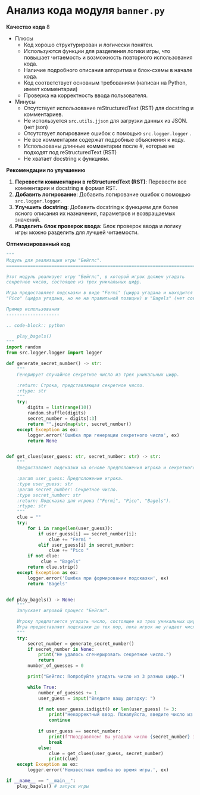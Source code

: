 # Анализ кода модуля `banner.py`

**Качество кода**
8
-  Плюсы
    - Код хорошо структурирован и логически понятен.
    - Используются функции для разделения логики игры, что повышает читаемость и возможность повторного использования кода.
    - Наличие подробного описания алгоритма и блок-схемы в начале кода.
    - Код соответствует основным требованиям (написан на Python, имеет комментарии)
    - Проверка на корректность ввода пользователя.
-  Минусы
    - Отсутствует использование reStructuredText (RST) для docstring и комментариев.
    - Не используется `src.utils.jjson` для загрузки данных из JSON. (нет json)
    - Отсутствует логирование ошибок с помощью `src.logger.logger` .
    - Не все комментарии содержат подробные объяснения к коду.
    - Использованы длинные комментарии после #, которые не подходят под reStructuredText (RST)
    - Не хватает docstring к функциям.

**Рекомендации по улучшению**

1. **Перевести комментарии в reStructuredText (RST)**: Перевести все комментарии и docstring в формат RST.
2. **Добавить логирование**: Добавить логирование ошибок с помощью `src.logger.logger`.
3. **Улучшить docstring**: Добавить docstring к функциям для более ясного описания их назначения, параметров и возвращаемых значений.
4. **Разделить блок проверок ввода:** Блок проверок ввода и логику игры можно разделить для лучшей читаемости.

**Оптимизированный код**

```python
"""
Модуль для реализации игры "Бейглс".
=========================================================================================

Этот модуль реализует игру "Бейглс", в которой игрок должен угадать
секретное число, состоящее из трех уникальных цифр.

Игра предоставляет подсказки в виде "Fermi" (цифра угадана и находится на правильной позиции),
"Pico" (цифра угадана, но не на правильной позиции) и "Bagels" (нет совпадений).

Пример использования
--------------------

.. code-block:: python

    play_bagels()
"""
import random
from src.logger.logger import logger

def generate_secret_number() -> str:
    """
    Генерирует случайное секретное число из трех уникальных цифр.

    :return: Строка, представляющая секретное число.
    :rtype: str
    """
    try:
        digits = list(range(10))
        random.shuffle(digits)
        secret_number = digits[:3]
        return "".join(map(str, secret_number))
    except Exception as ex:
        logger.error('Ошибка при генерации секретного числа', ex)
        return None


def get_clues(user_guess: str, secret_number: str) -> str:
    """
    Предоставляет подсказки на основе предположения игрока и секретного числа.

    :param user_guess: Предположение игрока.
    :type user_guess: str
    :param secret_number: Секретное число.
    :type secret_number: str
    :return: Подсказка для игрока ("Fermi", "Pico", "Bagels").
    :rtype: str
    """
    clue = ""
    try:
        for i in range(len(user_guess)):
            if user_guess[i] == secret_number[i]:
                clue += "Fermi "
            elif user_guess[i] in secret_number:
                clue += "Pico "
        if not clue:
             clue = "Bagels"
        return clue.strip()
    except Exception as ex:
        logger.error('Ошибка при формировании подсказки', ex)
        return 'Bagels'


def play_bagels() -> None:
    """
    Запускает игровой процесс "Бейглс".

    Игроку предлагается угадать число, состоящее из трех уникальных цифр.
    Игра предоставляет подсказки до тех пор, пока игрок не угадает число.
    """
    try:
        secret_number = generate_secret_number()
        if secret_number is None:
            print("Не удалось сгенерировать секретное число.")
            return
        number_of_guesses = 0

        print("Бейглс: Попробуйте угадать число из 3 разных цифр.")

        while True:
            number_of_guesses += 1
            user_guess = input("Введите вашу догадку: ")

            if not user_guess.isdigit() or len(user_guess) != 3:
                print("Некорректный ввод. Пожалуйста, введите число из 3 цифр.")
                continue
            
            if user_guess == secret_number:
                print(f"Поздравляем! Вы угадали число {secret_number} за {number_of_guesses} попыток.")
                break
            else:
                clue = get_clues(user_guess, secret_number)
                print(clue)
    except Exception as ex:
        logger.error('Неизвестная ошибка во время игры.', ex)

if __name__ == "__main__":
    play_bagels() # запуск игры
```